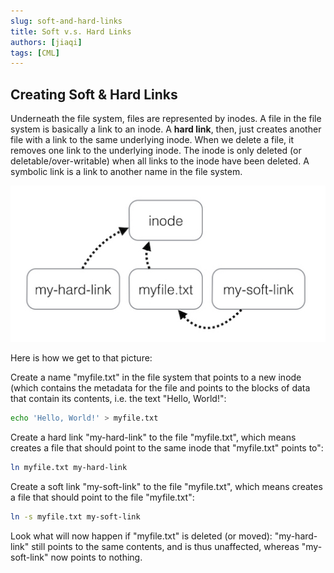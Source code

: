 ```yaml
---
slug: soft-and-hard-links
title: Soft v.s. Hard Links
authors: [jiaqi]
tags: [CML]
---
```


<!--truncate-->

[//]: # (Copyright Jiaqi Liu)

[//]: # (Licensed under the Apache License, Version 2.0 &#40;the "License"&#41;;)
[//]: # (you may not use this file except in compliance with the License.)
[//]: # (You may obtain a copy of the License at)

[//]: # (    http://www.apache.org/licenses/LICENSE-2.0)

[//]: # (Unless required by applicable law or agreed to in writing, software)
[//]: # (distributed under the License is distributed on an "AS IS" BASIS,)
[//]: # (WITHOUT WARRANTIES OR CONDITIONS OF ANY KIND, either express or implied.)
[//]: # (See the License for the specific language governing permissions and)
[//]: # (limitations under the License.)

Creating Soft & Hard Links
--------------------------

Underneath the file system, files are represented by inodes. A file in the file system is basically a link to an inode.
A **hard link**, then, just creates another file with a link to the same underlying inode. When we delete a file, it
removes one link to the underlying inode. The inode is only deleted (or deletable/over-writable) when all links to the
inode have been deleted. A symbolic link is a link to another name in the file system.

![Error loading soft-vs-hard-links.png](./soft-vs-hard-links.png)

Here is how we get to that picture:

Create a name "myfile.txt" in the file system that points to a new inode (which contains the metadata for the file and
points to the blocks of data that contain its contents, i.e. the text "Hello, World!":

```bash
echo 'Hello, World!' > myfile.txt
```

Create a hard link "my-hard-link" to the file "myfile.txt", which means creates a file that should point to the same inode
that "myfile.txt" points to":

```bash
ln myfile.txt my-hard-link
```

Create a soft link "my-soft-link" to the file "myfile.txt", which means creates a file that should point to the file
"myfile.txt":

```bash
ln -s myfile.txt my-soft-link
```

Look what will now happen if "myfile.txt" is deleted (or moved): "my-hard-link" still points to the same contents, and
is thus unaffected, whereas "my-soft-link" now points to nothing.
